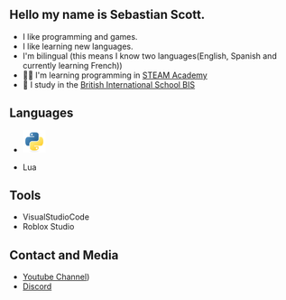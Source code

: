 ## Hello my name is Sebastian Scott.
- I like programming and games.
- I like learning new languages.
- I'm bilingual (this means I know two languages(English, Spanish and currently learning French))
- 👨‍💻 I'm learning programming in [STEAM Academy](https://www.instagram.com/steamacademy.co/) 
- 🏫 I study in the [British International School BIS](https://britishschool.edu.co/)
## Languages
- <p align="left"> <a href="https://www.python.org" target="_blank" rel="noreferrer"> <img src="https://raw.githubusercontent.com/devicons/devicon/master/icons/python/python-original.svg" alt="python" width="40" height="40"/> </a> </p>
- Lua
## Tools
- VisualStudioCode
- Roblox Studio
## Contact and Media
- [Youtube Channel](https://www.youtube.com/channel/UCYSyanLHSBE9PZ4IRqqlifA))
- [Discord](https://discordapp.com/users/783690733898563605)
